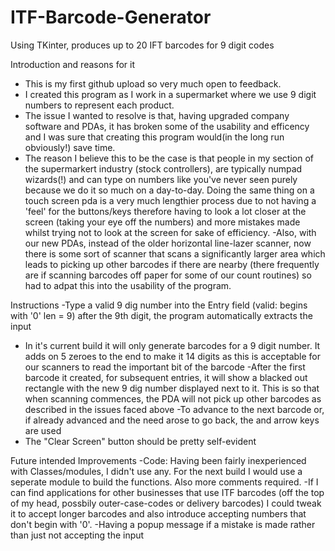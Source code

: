 # ITF-Barcode-Generator
Using TKinter, produces up to 20 IFT barcodes for 9 digit codes

Introduction and reasons for it
- This is my first github upload so very much open to feedback.
- I created this program as I work in a supermarket where we use 9 digit numbers to represent each product.
- The issue I wanted to resolve is that, having upgraded company software and PDAs, it has broken some of the usability and efficency and I was sure that creating this program would(in the long run obviously!) save time.
- The reason I believe this to be the case is that people in my section of the supermarkert industry (stock controllers), are typically numpad wizards(!) and can type on numbers like you've never seen purely because we do it so much on a day-to-day.  Doing the same thing on a touch screen pda is a very much lengthier process due to not having a 'feel' for the buttons/keys therefore having to look a lot closer at the screen (taking your eye off the numbers) and more mistakes made whilst trying not to look at the screen for sake of efficiency.
-Also, with our new PDAs, instead of the older horizontal line-lazer scanner, now there is some sort of scanner that scans a significantly larger area which leads to picking up other barcodes if there are nearby (there frequently are if scanning barcodes off paper for some of our count routines) so had to adpat this into the usability of the program.

Instructions
-Type a valid 9 dig number into the Entry field (valid: begins with '0' len = 9) after the 9th digit, the program automatically extracts the input
- In it's current build it will only generate barcodes for a 9 digit number.  It adds on 5 zeroes to the end to make it 14 digits as this is acceptable for our scanners to read the important bit of the barcode
-After the first barcode it created, for subsequent entries, it will show a blacked out rectangle with the new 9 dig number displayed next to it.  This is so that when scanning commences, the PDA will not pick up other barcodes as described in the issues faced above
-To advance to the next barcode or, if already advanced and the need arose to go back, the <Up> and <down> arrow keys are used
- The "Clear Screen" button should be pretty self-evident

Future intended Improvements
-Code: Having been fairly inexperienced with Classes/modules, I didn't use any.  For the next build I would use a seperate module to build the functions.  Also more comments required.
-If I can find applications for other businesses that use ITF barcodes (off the top of my head, possbily outer-case-codes or delivery barcodes) I could tweak it to accept longer barcodes and also introduce accepting numbers that don't begin with '0'.
-Having a popup message if a mistake is made rather than just not accepting the input
